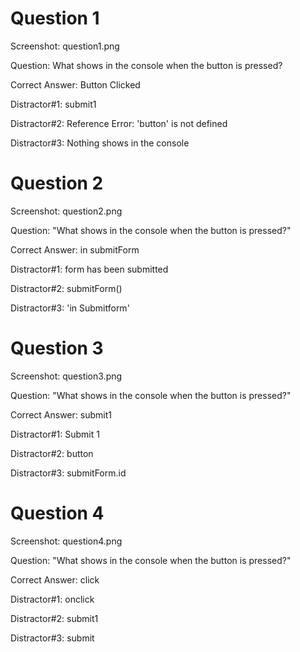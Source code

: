 
# Question 1

Screenshot: question1.png

Question: What shows in the console when the button is pressed?

Correct Answer: Button Clicked

Distractor#1: submit1

Distractor#2: Reference Error:  'button' is not defined

Distractor#3: Nothing shows in the console




# Question 2

Screenshot: question2.png

Question: "What shows in the console when the button is pressed?"

Correct Answer: in submitForm

Distractor#1: form has been submitted

Distractor#2: submitForm()

Distractor#3: 'in Submitform'




# Question 3

Screenshot: question3.png

Question: "What shows in the console when the button is pressed?"

Correct Answer: submit1

Distractor#1: Submit 1

Distractor#2: button

Distractor#3: submitForm.id




# Question 4

Screenshot: question4.png

Question: "What shows in the console when the button is pressed?"

Correct Answer: click

Distractor#1: onclick

Distractor#2: submit1

Distractor#3: submit
